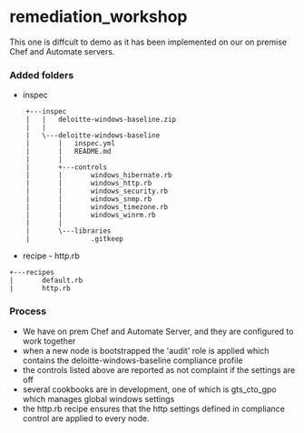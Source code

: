 # remediation_workshop
This one is diffcult to demo as it has been implemented on our on premise Chef and Automate servers.

### Added folders
* inspec
```
    +---inspec
    |   |   deloitte-windows-baseline.zip
    |   |
    |   \---deloitte-windows-baseline
    |       |   inspec.yml
    |       |   README.md
    |       |
    |       +---controls
    |       |       windows_hibernate.rb
    |       |       windows_http.rb
    |       |       windows_security.rb
    |       |       windows_snmp.rb
    |       |       windows_timezone.rb
    |       |       windows_winrm.rb
    |       |
    |       \---libraries
    |               .gitkeep
```
* recipe - http.rb
```
+---recipes
|       default.rb
|       http.rb
```

### Process
* We have on prem Chef and Automate Server, and they are configured to work together
* when a new node is bootstrapped the 'audit' role is applied which contains the deloitte-windows-baseline compliance profile
* the controls listed above are reported as not complaint if the settings are off
* several cookbooks are in development, one of which is gts_cto_gpo which manages global windows settings
* the http.rb recipe ensures that the http settings defined in compliance control are applied to every node.